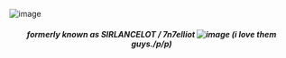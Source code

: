 ![image](https://github.com/user-attachments/assets/03e7650b-7850-4a3b-8e07-562be09fc29a)
<h5 align="center"




<h5 align="center"

  
<h5 align="center"> 


formerly known as SIRLANCELOT / 7n7elliot
![image](https://github.com/user-attachments/assets/15dd1aad-6c0f-4e69-9b67-b85a0b551670)
(i love them guys./p/p)


